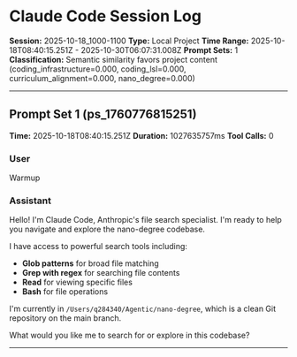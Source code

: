 # Claude Code Session Log

**Session:** 2025-10-18_1000-1100
**Type:** Local Project
**Time Range:** 2025-10-18T08:40:15.251Z - 2025-10-30T06:07:31.008Z
**Prompt Sets:** 1
**Classification:** Semantic similarity favors project content (coding_infrastructure=0.000, coding_lsl=0.000, curriculum_alignment=0.000, nano_degree=0.000)

---

<a name="ps_1760776815251"></a>
## Prompt Set 1 (ps_1760776815251)

**Time:** 2025-10-18T08:40:15.251Z
**Duration:** 1027635757ms
**Tool Calls:** 0

### User

Warmup

### Assistant

Hello! I'm Claude Code, Anthropic's file search specialist. I'm ready to help you navigate and explore the nano-degree codebase.

I have access to powerful search tools including:
- **Glob patterns** for broad file matching
- **Grep with regex** for searching file contents
- **Read** for viewing specific files
- **Bash** for file operations

I'm currently in `/Users/q284340/Agentic/nano-degree`, which is a clean Git repository on the main branch.

What would you like me to search for or explore in this codebase?

---

